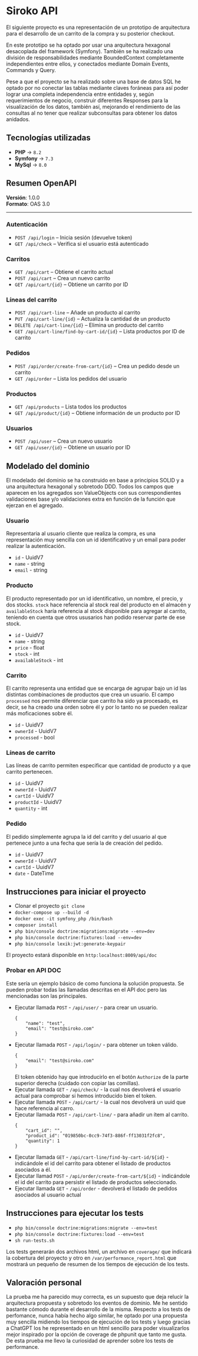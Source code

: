 # Siroko API

El siguiente proyecto es una representación de un prototipo de arquitectura para el desarrollo de un carrito de la compra y su posterior checkout.

En este prototipo se ha optado por usar una arquitectura hexagonal desacoplada del framework (Symfony). También se ha realizado una división de responsabilidades mediante BoundedContext completamente independientes entre ellos, y conectados mediante Domain Events, Commands y Query.

Pese a que el proyecto se ha realizado sobre una base de datos SQL he optado por no conectar las tablas mediante claves foráneas para así poder lograr una completa independencia entre entidades y, según requerimientos de negocio, construir diferentes Responses para la visualización de los datos, también así, mejorando el rendimiento de las consultas al no tener que realizar subconsultas para obtener los datos anidados.

## Tecnologías utilizadas

- **PHP** -> `8.2`
-  **Symfony** -> `7.3`
-  **MySql** -> `8.0`

## Resumen OpenAPI

**Versión**: 1.0.0  
**Formato**: OAS 3.0

---

### Autenticación
- `POST /api/login` – Inicia sesión (devuelve token)
- `GET /api/check` – Verifica si el usuario está autenticado

### Carritos
- `GET /api/cart` – Obtiene el carrito actual
- `POST /api/cart` – Crea un nuevo carrito
- `GET /api/cart/{id}` – Obtiene un carrito por ID

### Líneas del carrito
- `POST /api/cart-line` – Añade un producto al carrito
- `PUT /api/cart-line/{id}` – Actualiza la cantidad de un producto
- `DELETE /api/cart-line/{id}` – Elimina un producto del carrito
- `GET /api/cart-line/find-by-cart-id/{id}` – Lista productos por ID de carrito

### Pedidos
- `POST /api/order/create-from-cart/{id}` – Crea un pedido desde un carrito
- `GET /api/order` – Lista los pedidos del usuario

### Productos
- `GET /api/products` – Lista todos los productos
- `GET /api/product/{id}` – Obtiene información de un producto por ID

### Usuarios
- `POST /api/user` – Crea un nuevo usuario
- `GET /api/user/{id}` – Obtiene un usuario por ID

## Modelado del dominio

El modelado del dominio se ha construido en base a principios SOLID y a una arquitectura hexagonal y sobretodo DDD. Todos los campos que aparecen en los agregados son ValueObjects con sus correspondientes validaciones base y/o validaciones extra en función de la función que ejerzan en el agregado.

### Usuario

Representaria al usuario cliente que realiza la compra, es una representación muy sencilla con un id identificativo y un email para poder realizar la autenticación.

- `id` - UuidV7
- `name` - string
- `email` - string

### Producto

El producto representado por un id identificativo, un nombre, el precio, y dos stocks. `stock` hace referencia al stock real del producto en el almacén y `availableStock` haría referencia al stock disponible para agregar al carrito, teniendo en cuenta que otros ususarios han podido reservar parte de ese stock.

- `id` - UuidV7
- `name` - string
-  `price` - float
- `stock` - int
- `availableStock` - int

### Carrito

El carrito representa una entidad que se encarga de agrupar bajo un id las distintas combinaciones de productos que crea un usuario. El campo `processed` nos permite diferenciar que carrito ha sido ya procesado, es decir, se ha creado una orden sobre él y por lo tanto no se pueden realizar más moficaciones sobre él.

- `id` - UuidV7
- `ownerId` - UuidV7
- `processed` - bool

### Líneas de carrito

Las líneas de carrito permiten especificar que cantidad de producto y a que carrito pertenecen.

- `id` - UuidV7
- `ownerId` - UuidV7
- `cartId` - UuidV7
- `productId` - UuidV7
- `quantity` - int

### Pedido

El pedido simplemente agrupa la id del carrito y del usuario al que pertenece junto a una fecha que sería la de creación del pedido.

- `id` - UuidV7
- `ownerId` - UuidV7
- `cartId` - UuidV7
- `date` - DateTime

## Instrucciones para iniciar el proyecto

- Clonar el proyecto `git clone`
- `docker-compose up --build -d`
- `docker exec -it symfony_php /bin/bash`
- `composer install`
- `php bin/console doctrine:migrations:migrate --env=dev`
- `php bin/console doctrine:fixtures:load --env=dev`
- `php bin/console lexik:jwt:generate-keypair`

El proyecto estará disponible en `http:localhost:8009/api/doc`

### Probar en API DOC

Este sería un ejemplo básico de como funciona la solución propuesta. Se pueden probar todas las llamadas descritas en el API doc pero las mencionadas son las principales.  

- Ejecutar llamada `POST` - `/api/user/` - para crear un usuario.
	 ```
	 {
		 "name": "test",
		 "email": "test@siroko.com"
	 }
	 ```
- Ejecutar llamada `POST` - `/api/login/` - para obtener un token válido.
	 ```
	 {
		 "email": "test@siroko.com"
	 }
	 ```
	 El token obtenido hay que introducirlo en el botón `Authorize` de la parte superior derecha (cuidado con copiar las comillas).
- Ejecutar llamada `GET` - `/api/check/` - la cual nos devolverá el usuario actual para comprobar si hemos introducido bien el token.
- Ejecutar llamada `POST` - `/api/cart/` - la cual nos devolverá un uuid que hace referencia al carro.
- Ejecutar llamada `POST` - `/api/cart-line/` - para añadir un ítem al carrito.
	 ```
	 {
		 "cart_id": "",
		 "product_id": "019850bc-0cc9-74f3-886f-ff13031f2fc8",
		 "quantity": 1
	 }
	 ```
- Ejecutar llamada `GET` - `/api/cart-line/find-by-cart-id/${id}` - indicándole el id del carrito para obtener el listado de productos asociados a él.
- Ejecutar llamad `POST` - `/api/order/create-from-cart/${id}` - indicándole el id del carrito para persistir el listado de productos seleccionado.
- Ejecutar llamada `GET` - `/api/order` - devolverá el listado de pedidos asociados al usuario actual

## Instrucciones para ejecutar los tests
- `php bin/console doctrine:migrations:migrate --env=test`
- `php bin/console doctrine:fixtures:load --env=test`
- `sh run-tests.sh`

Los tests generarán dos archivos html, un archivo en `coverage/` que indicará la cobertura del proyecto y otro en `/var/performance_report.html` que mostrará un pequeño de resumen de los tiempos de ejecución de los tests.

## Valoración personal

La prueba me ha parecido muy correcta, es un supuesto que deja relucir la arquitectura propuesta y sobretodo los eventos de dominio. Me he sentido bastante cómodo durante el desarrollo de la misma. Respecto a los tests de perfomance, nunca había hecho algo similar, he optado por una propuesta muy sencilla midiendo los tiempos de ejecución de los tests y luego gracias a ChatGPT los he representado en un html sencillo para poder visualizarlos mejor inspirado por la opción de coverage de phpunit que tanto me gusta. De esta prueba me llevo la curiosidad de aprender sobre los tests de performance.